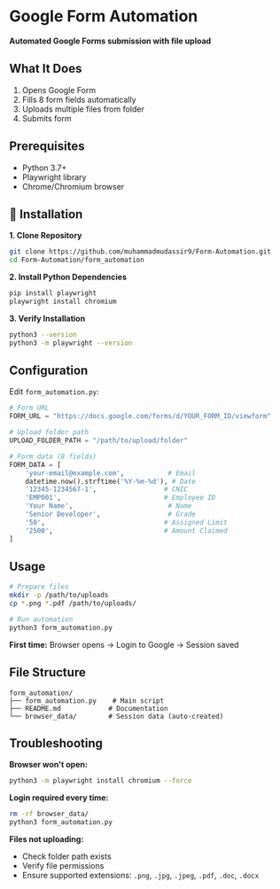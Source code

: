 # Google Form Automation

**Automated Google Forms submission with file upload**

## What It Does

1. Opens Google Form
2. Fills 8 form fields automatically
3. Uploads multiple files from folder
4. Submits form

## Prerequisites

- Python 3.7+
- Playwright library
- Chrome/Chromium browser


## 🚀 Installation

**1. Clone Repository**
```bash
git clone https://github.com/muhammadmudassir9/Form-Automation.git
cd Form-Automation/form_automation
```

**2. Install Python Dependencies**
```bash
pip install playwright
playwright install chromium
```

**3. Verify Installation**
```bash
python3 --version
python3 -m playwright --version
```


## Configuration

Edit `form_automation.py`:

```python
# Form URL
FORM_URL = "https://docs.google.com/forms/d/YOUR_FORM_ID/viewform"

# Upload folder path
UPLOAD_FOLDER_PATH = "/path/to/upload/folder"

# Form data (8 fields)
FORM_DATA = [
    'your-email@example.com',           # Email
    datetime.now().strftime('%Y-%m-%d'), # Date
    '12345-1234567-1',                 # CNIC
    'EMP001',                          # Employee ID
    'Your Name',                        # Name
    'Senior Developer',                 # Grade
    '50',                              # Assigned Limit
    '2500',                            # Amount Claimed
]
```

## Usage

```bash
# Prepare files
mkdir -p /path/to/uploads
cp *.png *.pdf /path/to/uploads/

# Run automation
python3 form_automation.py
```

**First time:** Browser opens → Login to Google → Session saved

## File Structure

```
form_automation/
├── form_automation.py    # Main script
├── README.md            # Documentation
└── browser_data/        # Session data (auto-created)
```

## Troubleshooting

**Browser won't open:**
```bash
python3 -m playwright install chromium --force
```

**Login required every time:**
```bash
rm -rf browser_data/
python3 form_automation.py
```

**Files not uploading:**
- Check folder path exists
- Verify file permissions
- Ensure supported extensions: `.png`, `.jpg`, `.jpeg`, `.pdf`, `.doc`, `.docx`
